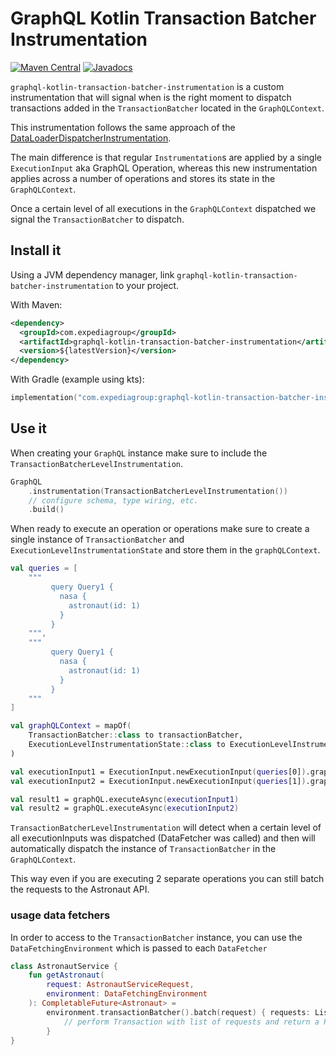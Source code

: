 # GraphQL Kotlin Transaction Batcher Instrumentation
[![Maven Central](https://img.shields.io/maven-central/v/com.expediagroup/graphql-kotlin-transaction-batcher-instrumentation.svg?label=Maven%20Central)](https://search.maven.org/search?q=g:%22com.expediagroup%22%20AND%20a:%22graphql-kotlin-transaction-batcher-instrumentation%22)
[![Javadocs](https://img.shields.io/maven-central/v/com.expediagroup/graphql-kotlin-transaction-batcher-instrumentation.svg?label=javadoc&colorB=brightgreen)](https://www.javadoc.io/doc/com.expediagroup/graphql-kotlin-transaction-batcher-instrumentation)

`graphql-kotlin-transaction-batcher-instrumentation` is a custom instrumentation that will signal when is the right moment
to dispatch transactions added in the `TransactionBatcher` located in the `GraphQLContext`.

This instrumentation follows the same approach of the [DataLoaderDispatcherInstrumentation](https://github.com/graphql-java/graphql-java/blob/master/src/main/java/graphql/execution/instrumentation/dataloader/DataLoaderDispatcherInstrumentation.java).

The main difference is that regular `Instrumentation`s are applied by a single `ExecutionInput` aka GraphQL Operation,
whereas this new instrumentation applies across a number of operations and stores its state in the `GraphQLContext`.

Once a certain level of all executions in the `GraphQLContext` dispatched we signal the `TransactionBatcher` to dispatch.

## Install it

Using a JVM dependency manager, link `graphql-kotlin-transaction-batcher-instrumentation` to your project.

With Maven:

```xml
<dependency>
  <groupId>com.expediagroup</groupId>
  <artifactId>graphql-kotlin-transaction-batcher-instrumentation</artifactId>
  <version>${latestVersion}</version>
</dependency>
```

With Gradle (example using kts):

```kotlin
implementation("com.expediagroup:graphql-kotlin-transaction-batcher-instrumentation:$latestVersion")
```

## Use it

When creating your `GraphQL` instance make sure to include the `TransactionBatcherLevelInstrumentation`.

```kotlin
GraphQL
    .instrumentation(TransactionBatcherLevelInstrumentation())
    // configure schema, type wiring, etc.
    .build()
```

When ready to execute an operation or operations make sure to create a single instance of `TransactionBatcher`
and `ExecutionLevelInstrumentationState` and store them in the `graphQLContext`.

```kotlin
val queries = [
    """
         query Query1 {
           nasa {
             astronaut(id: 1)
           }
         }
    """,
    """
         query Query1 {
           nasa {
             astronaut(id: 1)
           }
         }
    """
]

val graphQLContext = mapOf(
    TransactionBatcher::class to transactionBatcher,
    ExecutionLevelInstrumentationState::class to ExecutionLevelInstrumentationState(queries.size)
)

val executionInput1 = ExecutionInput.newExecutionInput(queries[0]).graphQLContext(graphQLContext).build()
val executionInput2 = ExecutionInput.newExecutionInput(queries[1]).graphQLContext(graphQLContext).build()

val result1 = graphQL.executeAsync(executionInput1)
val result2 = graphQL.executeAsync(executionInput2)
```

`TransactionBatcherLevelInstrumentation` will detect when a certain level of all executionInputs was dispatched (DataFetcher was called)
and then will automatically dispatch the instance of `TransactionBatcher` in the `GraphQLContext`.

This way even if you are executing 2 separate operations you can still batch the requests to the Astronaut API.

### usage data fetchers

In order to access to the `TransactionBatcher` instance, you can use the `DataFetchingEnvironment` which is passed to each
`DataFetcher`

```kotlin
class AstronautService {
    fun getAstronaut(
        request: AstronautServiceRequest,
        environment: DataFetchingEnvironment
    ): CompletableFuture<Astronaut> =
        environment.transactionBatcher().batch(request) { requests: List<AstronautServiceRequest> ->
            // perform Transaction with list of requests and return a Publisher<Astronaut>
        }
}
```



